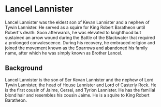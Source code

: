 # Lancel Lannister

Lancel Lannister was the eldest son of Kevan Lannister and a nephew of Tywin Lannister. He served as a squire for King Robert Baratheon until Robert's death. Soon afterwards, he was elevated to knighthood but sustained an arrow wound during the Battle of the Blackwater that required a prolonged convalescence. During his recovery, he embraced religion and joined the movement known as the Sparrows and abandoned his family name, after which he was simply known as Brother Lancel.

## Background

Lancel Lannister is the son of Ser Kevan Lannister and the nephew of Lord Tywin Lannister, the head of House Lannister and Lord of Casterly Rock. He is the first cousin of Jaime, Cersei, and Tyrion Lannister. He has the familial blond hair and resembles his cousin Jaime. He is a squire to King Robert Baratheon.

